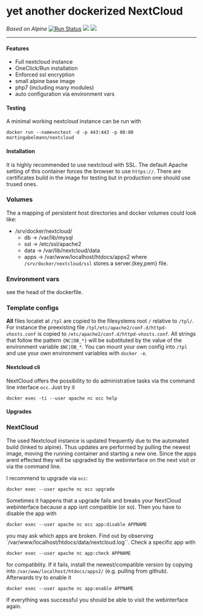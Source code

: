 # yet another dockerized NextCloud
_Based on Alpine_
[![Run Status](https://api.shippable.com/projects/5921cc0abba6190600a365a2/badge?branch=master)](https://app.shippable.com/github/martingabelmann/docker-nextcloud)
[![](https://images.microbadger.com/badges/image/martingabelmann/nextcloud.svg)](https://microbadger.com/images/martingabelmann/nextcloud "Get your own image badge on microbadger.com")
[![](https://images.microbadger.com/badges/version/martingabelmann/nextcloud.svg)](https://microbadger.com/images/martingabelmann/nextcloud "Get your own version badge on microbadger.com")

---

#### Features
 - Full nextcloud instance
 - OneClick/Run installation
 - Enforced ssl encryption 
 - small alpine base image
 - php7 (including many modules)
 - auto configuration via environment vars

#### Testing
A minimal working nextcloud instance can be run with

```
docker run --name=nctest -d -p 443:443 -p 80:80 martingabelmann/nextcloud
```

#### Installation
It is highly recommended to use nextcloud with SSL. The default Apache setting of this container forces the browser to use ``https://``. There are certificates build in the image for testing but in production  one should use trused ones.

### Volumes
The a mapping of persistent host directories and docker volumes could look like:
  * /srv/docker/nextcloud/
    * db -> /var/lib/mysql
    * ssl -> /etc/ssl/apache2
    * data -> /var/lib/nextcloud/data
    * apps -> /var/www/localhost/htdocs/apps2
where ``/srv/docker/nextcloud/ssl`` stores a server.{key,pem} file.

### Environment vars
see the head of the dockerfile.

### Template configs
**All** files locatet at ``/tpl`` are copied to the filesystems root ``/`` relative to ``/tpl/``. 
For instance the preexisting file ``/tpl/etc/apache2/conf.d/httpd-vhosts.conf`` is copied to ``/etc/apache2/conf.d/httpd-vhosts.conf``. All strings that follow the pattern ``{NC|DB_*}`` will be substituted by the value of the environment variable ``$NC|DB_*``.
You can mount your own config into ``/tpl`` and use your own environment variables with ``docker -e``.

#### Nextcloud cli

NextCloud offers the possibility to do administrative tasks via the command line interface `occ`. Just try it
```
docker exec -ti --user apache nc occ help
```


#### Upgrades 
### NextCloud
The used Nextcloud instance is updated frequently due to the automated build (linked to alpine). Thus updates are performed by pulling the newest image, moving the running container and starting a new one. Since the apps arent effected they will be upgraded by the webinterface on the next visit or via the command line. 
  
I recommend to upgrade via `occ`:
```
docker exec --user apache nc occ upgrade
```

Sometimes it happens that a upgrade fails and breaks your NextCloud webinterface because a app isnt compatible (or so). Then you have to disable the app with 
```
docker exec --user apache nc occ app:disable APPNAME
```
you may ask which apps are broken. Find out by observing `/var/www/localhost/htdocs/data/nextcloud.log``. Check a specific app with

```
docker exec --user apache nc app:check APPNAME
``` 
for compatiblity. If it fails, install the newest/compatible version by copying into `/var/www/localhost/htdocs/apps2/` (e.g. pulling from github). Afterwards try to enable it
```
docker exec --user apache nc app:enable APPNAME
```
If everything was successful you should be able to visit the webinterface again.
  

